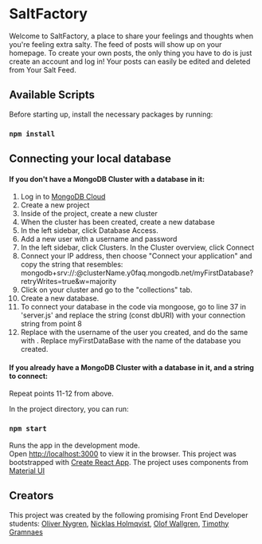 # SaltFactory

Welcome to SaltFactory, a place to share your feelings and thoughts when you're feeling extra salty. The feed of posts will show up on your homepage. To create your own posts, the only thing you have to do is just create an account and log in! Your posts can easily be edited and deleted from Your Salt Feed.

## Available Scripts

Before starting up, install the necessary packages by running:

### `npm install`

## Connecting your local database

#### If you don't have a MongoDB Cluster with a database in it:

1. Log in to [MongoDB Cloud](https://account.mongodb.com/account/login)
2. Create a new project
3. Inside of the project, create a new cluster
4. When the cluster has been created, create a new database
5. In the left sidebar, click Database Access.
6. Add a new user with a username and password
7. In the left sidebar, click Clusters. In the Cluster overview, click Connect
8. Connect your IP address, then choose "Connect your application" and copy the string that resembles: mongodb+srv://<username>:<password>@clusterName.y0faq.mongodb.net/myFirstDatabase?retryWrites=true&w=majority
9. Click on your cluster and go to the "collections" tab.
10. Create a new database.
12. To connect your database in the code via mongoose, go to line 37 in 'server.js' and replace the string (const dbURI) with your connection string from point 8
13. Replace <username> with the username of the user you created, and do the same with <password>. Replace myFirstDataBase with the name of the database you created.

#### If you already have a MongoDB Cluster with a database in it, and a string to connect:

Repeat points 11-12 from above.

In the project directory, you can run:

### `npm start`

Runs the app in the development mode.\
Open [http://localhost:3000](http://localhost:3000) to view it in the browser.
This project was bootstrapped with [Create React App](https://github.com/facebook/create-react-app).
The project uses components from [Material UI](https://material-ui.com/getting-started/installation/)

## Creators
This project was created by the following promising Front End Developer students: [Oliver Nygren](https://github.com/olivernygren), [Nicklas Holmqvist](https://github.com/Nicklas-Holmqvist), [Olof Wallgren](https://github.com/olofWallgren), [Timothy Gramnaes](https://github.com/TimothyGramnaes)
